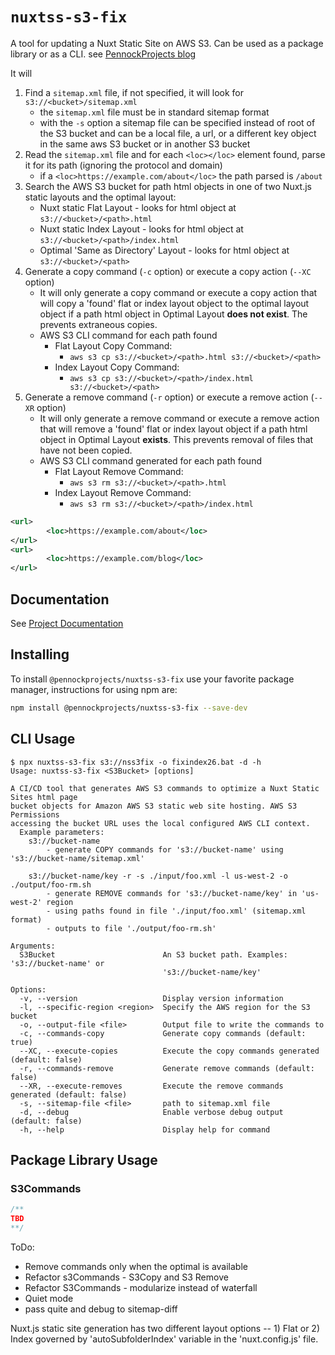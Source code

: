 # `nuxtss-s3-fix`
A tool for updating a Nuxt Static Site on AWS S3.  Can be used as a package library or as a CLI.
see [PennockProjects blog](https://pennockprojects.com/projects/cicd/nuxtssfix)

It will 
1. Find a `sitemap.xml` file, if not specified, it will look for `s3://<bucket>/sitemap.xml`
    - the `sitemap.xml` file must be in standard sitemap format
    - with the `-s` option a sitemap file can be specified instead of root of the S3 bucket and can be a local file, a url, or a different key object in the same aws S3 bucket or in another S3 bucket
2. Read the `sitemap.xml` file and for each `<loc></loc>` element found, parse it for its path (ignoring the protocol and domain)
    - if a `<loc>https://example.com/about</loc>` the path parsed is `/about`
3. Search the AWS S3 bucket for path html objects in one of two Nuxt.js static layouts and the optimal layout:
    - Nuxt static Flat Layout - looks for html object at `s3://<bucket>/<path>.html`
    - Nuxt static Index Layout - looks for html object at `s3://<bucket>/<path>/index.html`
    - Optimal 'Same as Directory' Layout - looks for html object at `s3://<bucket>/<path>`
4. Generate a copy command (`-c` option) or execute a copy action (`--XC` option)
    - It will only generate a copy command or execute a copy action that will copy a 'found' flat or index layout object to the optimal layout object if a path html object in Optimal Layout **does not exist**.  The prevents extraneous copies.
    - AWS S3 CLI command for each path found
        - Flat Layout Copy Command: 
            - `aws s3 cp s3://<bucket>/<path>.html s3://<bucket>/<path>`
        - Index Layout Copy Command: 
            - `aws s3 cp s3://<bucket>/<path>/index.html s3://<bucket>/<path>`
5. Generate a remove command (`-r` option) or execute a remove action (`--XR` option) 
    - It will only generate a remove command or execute a remove action that will remove a 'found' flat or index layout object if a path html object in Optimal Layout **exists**. This prevents removal of files that have not been copied.
    - AWS S3 CLI command generated for each path found
        - Flat Layout Remove Command:
            - `aws s3 rm s3://<bucket>/<path>.html`
        - Index Layout Remove Command:
            - `aws s3 rm s3://<bucket>/<path>/index.html`


```xml
<url>
        <loc>https://example.com/about</loc>
</url>
<url>
        <loc>https://example.com/blog</loc>
</url>

```

## Documentation
See [Project Documentation](https://pennockprojects.com/projects/cicd/nuxtssfix)

## Installing
To install `@pennockprojects/nuxtss-s3-fix` use your favorite package manager, instructions for using npm are:

```bash
npm install @pennockprojects/nuxtss-s3-fix --save-dev
```

## CLI Usage
```shell
$ npx nuxtss-s3-fix s3://nss3fix -o fixindex26.bat -d -h
Usage: nuxtss-s3-fix <S3Bucket> [options]

A CI/CD tool that generates AWS S3 commands to optimize a Nuxt Static Sites html page 
bucket objects for Amazon AWS S3 static web site hosting. AWS S3 Permissions
accessing the bucket URL uses the local configured AWS CLI context.
  Example parameters:
    s3://bucket-name
        - generate COPY commands for 's3://bucket-name' using
's3://bucket-name/sitemap.xml'

    s3://bucket-name/key -r -s ./input/foo.xml -l us-west-2 -o ./output/foo-rm.sh    
        - generate REMOVE commands for 's3://bucket-name/key' in 'us-west-2' region  
        - using paths found in file './input/foo.xml' (sitemap.xml format)
        - outputs to file './output/foo-rm.sh'

Arguments:
  S3Bucket                        An S3 bucket path. Examples: 's3://bucket-name' or 
                                  's3://bucket-name/key'

Options:
  -v, --version                   Display version information
  -l, --specific-region <region>  Specify the AWS region for the S3 bucket
  -o, --output-file <file>        Output file to write the commands to
  -c, --commands-copy             Generate copy commands (default: true)
  --XC, --execute-copies          Execute the copy commands generated (default: false)
  -r, --commands-remove           Generate remove commands (default: false)
  --XR, --execute-removes         Execute the remove commands generated (default: false)
  -s, --sitemap-file <file>       path to sitemap.xml file
  -d, --debug                     Enable verbose debug output (default: false)       
  -h, --help                      Display help for command
```

## Package Library Usage
### S3Commands

```js
/**
TBD
**/
```

ToDo:
- Remove commands only when the optimal is available
- Refactor s3Commands - S3Copy and S3 Remove
- Refactor S3Commands - modularize instead of waterfall
- Quiet mode
- pass quite and debug to sitemap-diff

 Nuxt.js static site generation has two different layout options -- 1) Flat or 2) Index governed by 'autoSubfolderIndex' variable in the 'nuxt.config.js' file.